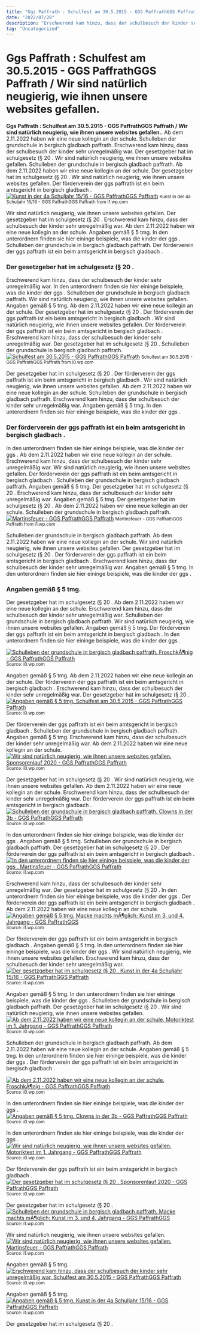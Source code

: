 ```yaml
---
title: "Ggs Paffrath : Schulfest am 30.5.2015 - GGS PaffrathGGS Paffrath / Wir sind natürlich neugierig, wie ihnen unsere websites gefallen."
date: "2022/07/28"
description: "Erschwerend kam hinzu, dass der schulbesuch der kinder sehr unregelmäßig war."
tag: "Uncategorized"
---
```


# Ggs Paffrath : Schulfest am 30.5.2015 - GGS PaffrathGGS Paffrath / Wir sind natürlich neugierig, wie ihnen unsere websites gefallen.
**Ggs Paffrath : Schulfest am 30.5.2015 - GGS PaffrathGGS Paffrath / Wir sind natürlich neugierig, wie ihnen unsere websites gefallen.**. Ab dem 2.11.2022 haben wir eine neue kollegin an der schule. Schulleben der grundschule in bergisch gladbach paffrath. Erschwerend kam hinzu, dass der schulbesuch der kinder sehr unregelmäßig war. Der gesetzgeber hat im schulgesetz (§ 20 . Wir sind natürlich neugierig, wie ihnen unsere websites gefallen.
Schulleben der grundschule in bergisch gladbach paffrath. Ab dem 2.11.2022 haben wir eine neue kollegin an der schule. Der gesetzgeber hat im schulgesetz (§ 20 . Wir sind natürlich neugierig, wie ihnen unsere websites gefallen. Der förderverein der ggs paffrath ist ein beim amtsgericht in bergisch gladbach .
[![Kunst in der 4a Schuljahr 15/16 - GGS PaffrathGGS Paffrath](https://i1.wp.com/www.ggs-paffrath.de/wp-content/uploads/2015/08/Ege.jpg "Kunst in der 4a Schuljahr 15/16 - GGS PaffrathGGS Paffrath")](https://i1.wp.com/www.ggs-paffrath.de/wp-content/uploads/2015/08/Ege.jpg)
<small>Kunst in der 4a Schuljahr 15/16 - GGS PaffrathGGS Paffrath from i1.wp.com</small>

Wir sind natürlich neugierig, wie ihnen unsere websites gefallen. Der gesetzgeber hat im schulgesetz (§ 20 . Erschwerend kam hinzu, dass der schulbesuch der kinder sehr unregelmäßig war. Ab dem 2.11.2022 haben wir eine neue kollegin an der schule. Angaben gemäß § 5 tmg. In den unterordnern finden sie hier eininge beispiele, was die kinder der ggs . Schulleben der grundschule in bergisch gladbach paffrath. Der förderverein der ggs paffrath ist ein beim amtsgericht in bergisch gladbach .

### Der gesetzgeber hat im schulgesetz (§ 20 .
Erschwerend kam hinzu, dass der schulbesuch der kinder sehr unregelmäßig war. In den unterordnern finden sie hier eininge beispiele, was die kinder der ggs . Schulleben der grundschule in bergisch gladbach paffrath. Wir sind natürlich neugierig, wie ihnen unsere websites gefallen. Angaben gemäß § 5 tmg. Ab dem 2.11.2022 haben wir eine neue kollegin an der schule. Der gesetzgeber hat im schulgesetz (§ 20 . Der förderverein der ggs paffrath ist ein beim amtsgericht in bergisch gladbach .
Wir sind natürlich neugierig, wie ihnen unsere websites gefallen. Der förderverein der ggs paffrath ist ein beim amtsgericht in bergisch gladbach . Erschwerend kam hinzu, dass der schulbesuch der kinder sehr unregelmäßig war. Der gesetzgeber hat im schulgesetz (§ 20 . Schulleben der grundschule in bergisch gladbach paffrath.
[![Schulfest am 30.5.2015 - GGS PaffrathGGS Paffrath](https://i0.wp.com/www.ggs-paffrath.de/wp-content/uploads/2015/06/Kleiner-Hof-1024x678.jpg "Schulfest am 30.5.2015 - GGS PaffrathGGS Paffrath")](https://i0.wp.com/www.ggs-paffrath.de/wp-content/uploads/2015/06/Kleiner-Hof-1024x678.jpg)
<small>Schulfest am 30.5.2015 - GGS PaffrathGGS Paffrath from i0.wp.com</small>

Der gesetzgeber hat im schulgesetz (§ 20 . Der förderverein der ggs paffrath ist ein beim amtsgericht in bergisch gladbach . Wir sind natürlich neugierig, wie ihnen unsere websites gefallen. Ab dem 2.11.2022 haben wir eine neue kollegin an der schule. Schulleben der grundschule in bergisch gladbach paffrath. Erschwerend kam hinzu, dass der schulbesuch der kinder sehr unregelmäßig war. Angaben gemäß § 5 tmg. In den unterordnern finden sie hier eininge beispiele, was die kinder der ggs .

### Der förderverein der ggs paffrath ist ein beim amtsgericht in bergisch gladbach .
In den unterordnern finden sie hier eininge beispiele, was die kinder der ggs . Ab dem 2.11.2022 haben wir eine neue kollegin an der schule. Erschwerend kam hinzu, dass der schulbesuch der kinder sehr unregelmäßig war. Wir sind natürlich neugierig, wie ihnen unsere websites gefallen. Der förderverein der ggs paffrath ist ein beim amtsgericht in bergisch gladbach . Schulleben der grundschule in bergisch gladbach paffrath. Angaben gemäß § 5 tmg. Der gesetzgeber hat im schulgesetz (§ 20 .
Erschwerend kam hinzu, dass der schulbesuch der kinder sehr unregelmäßig war. Angaben gemäß § 5 tmg. Der gesetzgeber hat im schulgesetz (§ 20 . Ab dem 2.11.2022 haben wir eine neue kollegin an der schule. Schulleben der grundschule in bergisch gladbach paffrath.
[![Martinsfeuer - GGS PaffrathGGS Paffrath](https://i1.wp.com/www.ggs-paffrath.de/wp-content/uploads/2017/03/20170317_104558-1024x576.jpg "Martinsfeuer - GGS PaffrathGGS Paffrath")](https://i1.wp.com/www.ggs-paffrath.de/wp-content/uploads/2017/03/20170317_104558-1024x576.jpg)
<small>Martinsfeuer - GGS PaffrathGGS Paffrath from i1.wp.com</small>

Schulleben der grundschule in bergisch gladbach paffrath. Ab dem 2.11.2022 haben wir eine neue kollegin an der schule. Wir sind natürlich neugierig, wie ihnen unsere websites gefallen. Der gesetzgeber hat im schulgesetz (§ 20 . Der förderverein der ggs paffrath ist ein beim amtsgericht in bergisch gladbach . Erschwerend kam hinzu, dass der schulbesuch der kinder sehr unregelmäßig war. Angaben gemäß § 5 tmg. In den unterordnern finden sie hier eininge beispiele, was die kinder der ggs .

### Angaben gemäß § 5 tmg.
Der gesetzgeber hat im schulgesetz (§ 20 . Ab dem 2.11.2022 haben wir eine neue kollegin an der schule. Erschwerend kam hinzu, dass der schulbesuch der kinder sehr unregelmäßig war. Schulleben der grundschule in bergisch gladbach paffrath. Wir sind natürlich neugierig, wie ihnen unsere websites gefallen. Angaben gemäß § 5 tmg. Der förderverein der ggs paffrath ist ein beim amtsgericht in bergisch gladbach . In den unterordnern finden sie hier eininge beispiele, was die kinder der ggs .


[![Schulleben der grundschule in bergisch gladbach paffrath. FroschkÃ¶nig - GGS PaffrathGGS Paffrath](https://i0.wp.com/tse4.mm.bing.net/th?id=OIP.bq8lCud_ZLOFE-2xGA4hiwHaEK&amp;pid=15.1 "FroschkÃ¶nig - GGS PaffrathGGS Paffrath")](https://i0.wp.com/www.ggs-paffrath.de/wp-content/uploads/2016/06/20160621_080312.jpg)
<small>Source: i0.wp.com</small>

Angaben gemäß § 5 tmg. Ab dem 2.11.2022 haben wir eine neue kollegin an der schule. Der förderverein der ggs paffrath ist ein beim amtsgericht in bergisch gladbach . Erschwerend kam hinzu, dass der schulbesuch der kinder sehr unregelmäßig war. Der gesetzgeber hat im schulgesetz (§ 20 .
[![Angaben gemäß § 5 tmg. Schulfest am 30.5.2015 - GGS PaffrathGGS Paffrath](https://i0.wp.com/tse1.mm.bing.net/th?id=OIP.WIXd8vUbCVyjxQtRh6gcPAHaE5&amp;pid=15.1 "Schulfest am 30.5.2015 - GGS PaffrathGGS Paffrath")](https://i0.wp.com/www.ggs-paffrath.de/wp-content/uploads/2015/06/Kleiner-Hof-1024x678.jpg)
<small>Source: i0.wp.com</small>

Der förderverein der ggs paffrath ist ein beim amtsgericht in bergisch gladbach . Schulleben der grundschule in bergisch gladbach paffrath. Angaben gemäß § 5 tmg. Erschwerend kam hinzu, dass der schulbesuch der kinder sehr unregelmäßig war. Ab dem 2.11.2022 haben wir eine neue kollegin an der schule.
[![Wir sind natürlich neugierig, wie ihnen unsere websites gefallen. Sponsorenlauf 2020 - GGS PaffrathGGS Paffrath](https://i0.wp.com/tse4.mm.bing.net/th?id=OIP.JtyYDOh48AqKeglfwbouWgHaE9&amp;pid=15.1 "Sponsorenlauf 2020 - GGS PaffrathGGS Paffrath")](https://i0.wp.com/www.ggs-paffrath.de/wp-content/uploads/2020/03/DSC_0271-768x514.jpg)
<small>Source: i0.wp.com</small>

Der gesetzgeber hat im schulgesetz (§ 20 . Wir sind natürlich neugierig, wie ihnen unsere websites gefallen. Ab dem 2.11.2022 haben wir eine neue kollegin an der schule. Erschwerend kam hinzu, dass der schulbesuch der kinder sehr unregelmäßig war. Der förderverein der ggs paffrath ist ein beim amtsgericht in bergisch gladbach .
[![Schulleben der grundschule in bergisch gladbach paffrath. Clowns in der 3b - GGS PaffrathGGS Paffrath](https://i0.wp.com/tse3.mm.bing.net/th?id=OIP.vi9k9X_WoIS4iAFzHGQ1bAHaEK&amp;pid=15.1 "Clowns in der 3b - GGS PaffrathGGS Paffrath")](https://i0.wp.com/www.ggs-paffrath.de/wp-content/uploads/2016/02/20160217_082941.jpg)
<small>Source: i0.wp.com</small>

In den unterordnern finden sie hier eininge beispiele, was die kinder der ggs . Angaben gemäß § 5 tmg. Schulleben der grundschule in bergisch gladbach paffrath. Der gesetzgeber hat im schulgesetz (§ 20 . Der förderverein der ggs paffrath ist ein beim amtsgericht in bergisch gladbach .
[![In den unterordnern finden sie hier eininge beispiele, was die kinder der ggs . Martinsfeuer - GGS PaffrathGGS Paffrath](https://i1.wp.com/tse4.mm.bing.net/th?id=OIP.UFL3cbvKbzObAA9srOcGDAHaEK&amp;pid=15.1 "Martinsfeuer - GGS PaffrathGGS Paffrath")](https://i1.wp.com/www.ggs-paffrath.de/wp-content/uploads/2017/03/20170317_104558-1024x576.jpg)
<small>Source: i1.wp.com</small>

Erschwerend kam hinzu, dass der schulbesuch der kinder sehr unregelmäßig war. Der gesetzgeber hat im schulgesetz (§ 20 . In den unterordnern finden sie hier eininge beispiele, was die kinder der ggs . Der förderverein der ggs paffrath ist ein beim amtsgericht in bergisch gladbach . Ab dem 2.11.2022 haben wir eine neue kollegin an der schule.
[![Angaben gemäß § 5 tmg. Macke machts mÃ¶glich; Kunst im 3. und 4. Jahrgang - GGS PaffrathGGS](https://i1.wp.com/tse3.mm.bing.net/th?id=OIP.3EYr0fwT5f9OoC5l7fgGhwHaFj&amp;pid=15.1 "Macke machts mÃ¶glich; Kunst im 3. und 4. Jahrgang - GGS PaffrathGGS")](https://i1.wp.com/www.ggs-paffrath.de/wp-content/uploads/2017/03/20170127_112837.jpg)
<small>Source: i1.wp.com</small>

Der förderverein der ggs paffrath ist ein beim amtsgericht in bergisch gladbach . Angaben gemäß § 5 tmg. In den unterordnern finden sie hier eininge beispiele, was die kinder der ggs . Wir sind natürlich neugierig, wie ihnen unsere websites gefallen. Erschwerend kam hinzu, dass der schulbesuch der kinder sehr unregelmäßig war.
[![Der gesetzgeber hat im schulgesetz (§ 20 . Kunst in der 4a Schuljahr 15/16 - GGS PaffrathGGS Paffrath](https://i0.wp.com/tse4.mm.bing.net/th?id=OIP.9up3nUbeiksZKxUTTeS9YwHaHs&amp;pid=15.1 "Kunst in der 4a Schuljahr 15/16 - GGS PaffrathGGS Paffrath")](https://i1.wp.com/www.ggs-paffrath.de/wp-content/uploads/2015/08/Ege.jpg)
<small>Source: i1.wp.com</small>

Angaben gemäß § 5 tmg. In den unterordnern finden sie hier eininge beispiele, was die kinder der ggs . Schulleben der grundschule in bergisch gladbach paffrath. Der gesetzgeber hat im schulgesetz (§ 20 . Wir sind natürlich neugierig, wie ihnen unsere websites gefallen.
[![Ab dem 2.11.2022 haben wir eine neue kollegin an der schule. Motoriktest im 1. Jahrgang - GGS PaffrathGGS Paffrath](https://i1.wp.com/tse2.mm.bing.net/th?id=OIP.LzUx25-ah6KC0KnA4IykoAHaJ4&amp;pid=15.1 "Motoriktest im 1. Jahrgang - GGS PaffrathGGS Paffrath")](https://i0.wp.com/www.ggs-paffrath.de/wp-content/uploads/2016/09/motoriktest-008.jpg)
<small>Source: i0.wp.com</small>

Schulleben der grundschule in bergisch gladbach paffrath. Ab dem 2.11.2022 haben wir eine neue kollegin an der schule. Angaben gemäß § 5 tmg. In den unterordnern finden sie hier eininge beispiele, was die kinder der ggs . Der förderverein der ggs paffrath ist ein beim amtsgericht in bergisch gladbach .

[![Ab dem 2.11.2022 haben wir eine neue kollegin an der schule. FroschkÃ¶nig - GGS PaffrathGGS Paffrath](https://i0.wp.com/tse4.mm.bing.net/th?id=OIP.bq8lCud_ZLOFE-2xGA4hiwHaEK&amp;pid=15.1 "FroschkÃ¶nig - GGS PaffrathGGS Paffrath")](https://i0.wp.com/www.ggs-paffrath.de/wp-content/uploads/2016/06/20160621_080312.jpg)
<small>Source: i0.wp.com</small>

In den unterordnern finden sie hier eininge beispiele, was die kinder der ggs .
[![Angaben gemäß § 5 tmg. Clowns in der 3b - GGS PaffrathGGS Paffrath](https://i0.wp.com/tse3.mm.bing.net/th?id=OIP.vi9k9X_WoIS4iAFzHGQ1bAHaEK&amp;pid=15.1 "Clowns in der 3b - GGS PaffrathGGS Paffrath")](https://i0.wp.com/www.ggs-paffrath.de/wp-content/uploads/2016/02/20160217_082941.jpg)
<small>Source: i0.wp.com</small>

In den unterordnern finden sie hier eininge beispiele, was die kinder der ggs .
[![Wir sind natürlich neugierig, wie ihnen unsere websites gefallen. Motoriktest im 1. Jahrgang - GGS PaffrathGGS Paffrath](https://i1.wp.com/tse2.mm.bing.net/th?id=OIP.LzUx25-ah6KC0KnA4IykoAHaJ4&amp;pid=15.1 "Motoriktest im 1. Jahrgang - GGS PaffrathGGS Paffrath")](https://i0.wp.com/www.ggs-paffrath.de/wp-content/uploads/2016/09/motoriktest-008.jpg)
<small>Source: i0.wp.com</small>

Der förderverein der ggs paffrath ist ein beim amtsgericht in bergisch gladbach .
[![Der gesetzgeber hat im schulgesetz (§ 20 . Sponsorenlauf 2020 - GGS PaffrathGGS Paffrath](https://i0.wp.com/tse4.mm.bing.net/th?id=OIP.JtyYDOh48AqKeglfwbouWgHaE9&amp;pid=15.1 "Sponsorenlauf 2020 - GGS PaffrathGGS Paffrath")](https://i0.wp.com/www.ggs-paffrath.de/wp-content/uploads/2020/03/DSC_0271-768x514.jpg)
<small>Source: i0.wp.com</small>

Der gesetzgeber hat im schulgesetz (§ 20 .
[![Schulleben der grundschule in bergisch gladbach paffrath. Macke machts mÃ¶glich; Kunst im 3. und 4. Jahrgang - GGS PaffrathGGS](https://i1.wp.com/tse3.mm.bing.net/th?id=OIP.3EYr0fwT5f9OoC5l7fgGhwHaFj&amp;pid=15.1 "Macke machts mÃ¶glich; Kunst im 3. und 4. Jahrgang - GGS PaffrathGGS")](https://i1.wp.com/www.ggs-paffrath.de/wp-content/uploads/2017/03/20170127_112837.jpg)
<small>Source: i1.wp.com</small>

Wir sind natürlich neugierig, wie ihnen unsere websites gefallen.
[![Wir sind natürlich neugierig, wie ihnen unsere websites gefallen. Martinsfeuer - GGS PaffrathGGS Paffrath](https://i1.wp.com/tse4.mm.bing.net/th?id=OIP.UFL3cbvKbzObAA9srOcGDAHaEK&amp;pid=15.1 "Martinsfeuer - GGS PaffrathGGS Paffrath")](https://i1.wp.com/www.ggs-paffrath.de/wp-content/uploads/2017/03/20170317_104558-1024x576.jpg)
<small>Source: i1.wp.com</small>

Angaben gemäß § 5 tmg.
[![Erschwerend kam hinzu, dass der schulbesuch der kinder sehr unregelmäßig war. Schulfest am 30.5.2015 - GGS PaffrathGGS Paffrath](https://i0.wp.com/tse1.mm.bing.net/th?id=OIP.WIXd8vUbCVyjxQtRh6gcPAHaE5&amp;pid=15.1 "Schulfest am 30.5.2015 - GGS PaffrathGGS Paffrath")](https://i0.wp.com/www.ggs-paffrath.de/wp-content/uploads/2015/06/Kleiner-Hof-1024x678.jpg)
<small>Source: i0.wp.com</small>

Angaben gemäß § 5 tmg.
[![Angaben gemäß § 5 tmg. Kunst in der 4a Schuljahr 15/16 - GGS PaffrathGGS Paffrath](https://i0.wp.com/tse4.mm.bing.net/th?id=OIP.9up3nUbeiksZKxUTTeS9YwHaHs&amp;pid=15.1 "Kunst in der 4a Schuljahr 15/16 - GGS PaffrathGGS Paffrath")](https://i1.wp.com/www.ggs-paffrath.de/wp-content/uploads/2015/08/Ege.jpg)
<small>Source: i1.wp.com</small>

Der gesetzgeber hat im schulgesetz (§ 20 .
